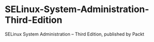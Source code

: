# SELinux-System-Administration-Third-Edition
SELinux System Administration – Third Edition, published by Packt
